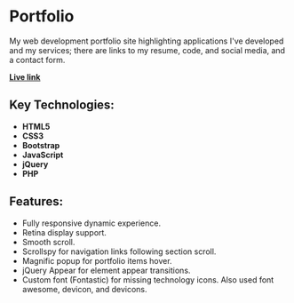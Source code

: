 # Portfolio

My web development portfolio site highlighting applications I've developed and my services; there are links to my resume, code, and social media, and a contact form.

**[Live link](https://www.taylorsturtz.com)**

## Key Technologies:
- **HTML5**
- **CSS3**
- **Bootstrap**
- **JavaScript**
- **jQuery**
- **PHP**

## Features:
- Fully responsive dynamic experience.
- Retina display support.
- Smooth scroll.
- Scrollspy for navigation links following section scroll.
- Magnific popup for portfolio items hover.
- jQuery Appear for element appear transitions.
- Custom font (Fontastic) for missing technology icons. Also used font awesome, devicon, and devicons.
